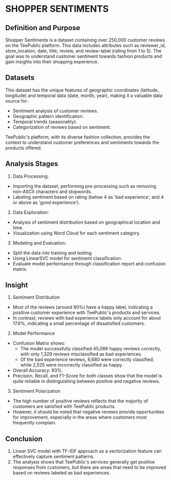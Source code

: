 # SHOPPER SENTIMENTS

## Definition and Purpose
Shopper Sentiments is a dataset containing over 250,000 customer reviews on the TeePublic platform. This data includes attributes such as reviewer_id, store_location, date, title, review, and review-label (rating from 1 to 5). The goal was to understand customer sentiment towards fashion products and gain insights into their shopping experience.

## Datasets

This dataset has the unique features of geographic coordinates (latitude, longitude) and temporal data (date, month, year), making it a valuable data source for:
- Sentiment analysis of customer reviews.
- Geographic pattern identification.
- Temporal trends (seasonality).
- Categorization of reviews based on sentiment.

TeePublic's platform, with its diverse fashion collection, provides the context to understand customer preferences and sentiments towards the products offered.

## Analysis Stages
1. Data Processing:
  - Importing the dataset, performing pre-processing such as removing non-ASCII characters and stopwords.
  - Labeling sentiment based on rating (below 4 as 'bad experience', and 4 or above as 'good experience').

2. Data Exploration:
  - Analysis of sentiment distribution based on geographical location and time.
  - Visualization using Word Cloud for each sentiment category.

3. Modeling and Evaluation:
  - Split the data into training and testing.
  - Using LinearSVC model for sentiment classification.
  - Evaluate model performance through classification report and confusion matrix.

## Insight

1. Sentiment Distribution
  - Most of the reviews (around 80%) have a happy label, indicating a positive customer experience with TeePublic's products and services.
  - In contrast, reviews with bad experience labels only account for about 17.6%, indicating a small percentage of dissatisfied customers.

2. Model Performance
  - Confusion Matrix shows:
    - The model successfully classified 45,086 happy reviews correctly, with only 1,329 reviews misclassified as bad experiences.
    - Of the bad experience reviews, 6,680 were correctly classified, while 2,525 were incorrectly classified as happy.
  - Overall Accuracy: 93%.
  - Precision, Recall, and F1-Score for both classes show that the model is quite reliable in distinguishing between positive and negative reviews.

3. Sentiment Polarization
  - The high number of positive reviews reflects that the majority of customers are satisfied with TeePublic products.
  - However, it should be noted that negative reviews provide opportunities for improvement, especially in the areas where customers most frequently complain.

## Conclusion
1. Linear SVC model with TF-IDF approach as a vectorization feature can effectively capture sentiment patterns.
2. The analysis shows that TeePublic's services generally get positive responses from customers, but there are areas that need to be improved based on reviews labeled as bad experiences.

